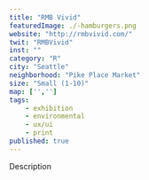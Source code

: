 ```yaml
---
title: "RMB Vivid"
featuredImage: ./-hamburgers.png
website: "http://rmbvivid.com/"
twit: "RMBVivid"
inst: ""
category: "R"
city: "Seattle"
neighborhood: "Pike Place Market"
size: "Small (1-10)"
map: ['','']
tags:
    - exhibition
    - environmental
    - ux/ui
    - print
published: true
---
```


Description
